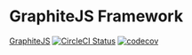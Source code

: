 # GraphiteJS Framework
[GraphiteJS](http://graphitejs.com) [![CircleCI Status](https://circleci.com/gh/graphitejs/graphitejs.svg?style=shield&circle-token=:circle-token)](https://circleci.com/gh/graphitejs/graphitejs)
[![codecov](https://codecov.io/gh/graphitejs/graphitejs/branch/master/graph/badge.svg)](https://codecov.io/gh/graphitejs/graphitejs)
